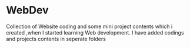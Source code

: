 # WebDev
Collection of Website coding and some mini project contents which i created ,when I started learning Web development.
I have added codings and projects contents in seperate folders
